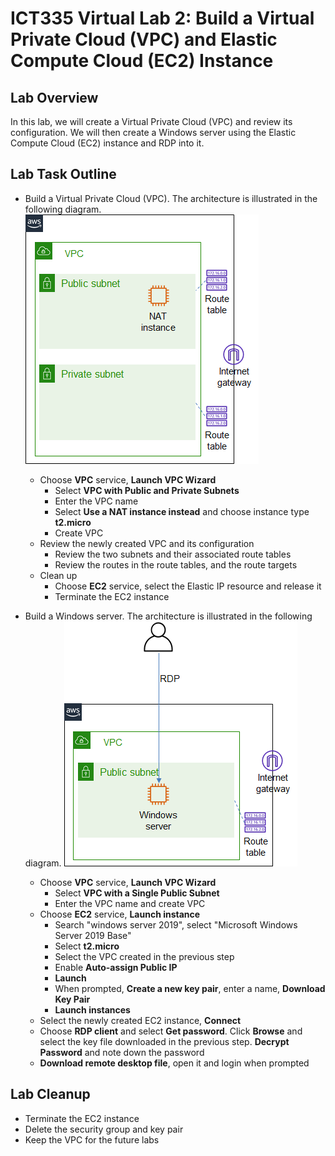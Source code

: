 # ICT335 Virtual Lab 2: Build a Virtual Private Cloud (VPC) and Elastic Compute Cloud (EC2) Instance

## Lab Overview
In this lab, we will create a Virtual Private Cloud (VPC) and review its configuration. We will then create a Windows server using the Elastic Compute Cloud (EC2) instance and RDP into it.

## Lab Task Outline
- Build a Virtual Private Cloud (VPC). The architecture is illustrated in the following diagram.
  ![](images/Lab2-Arch1.png)
  - Choose __VPC__ service, __Launch VPC Wizard__
    - Select __VPC with Public and Private Subnets__
    - Enter the VPC name
    - Select __Use a NAT instance instead__ and choose instance type __t2.micro__
    - Create VPC
  - Review the newly created VPC and its configuration
    - Review the two subnets and their associated route tables
    - Review the routes in the route tables, and the route targets
  - Clean up
    - Choose __EC2__ service, select the Elastic IP resource and release it
    - Terminate the EC2 instance

- Build a Windows server. The architecture is illustrated in the following diagram.
  ![](images/Lab2-Arch2.png)
  - Choose __VPC__ service, __Launch VPC Wizard__
    - Select __VPC with a Single Public Subnet__
    - Enter the VPC name and create VPC
  - Choose __EC2__ service, __Launch instance__
    - Search "windows server 2019", select "Microsoft Windows Server 2019 Base"
    - Select __t2.micro__
    - Select the VPC created in the previous step
    - Enable __Auto-assign Public IP__
    - __Launch__
    - When prompted, __Create a new key pair__, enter a name, __Download Key Pair__
    - __Launch instances__
  - Select the newly created EC2 instance, __Connect__
  - Choose __RDP client__ and select __Get password__. Click __Browse__ and select the key file downloaded in the previous step. __Decrypt Password__ and note down the password
  - __Download remote desktop file__, open it and login when prompted

## Lab Cleanup
- Terminate the EC2 instance
- Delete the security group and key pair
- Keep the VPC for the future labs
